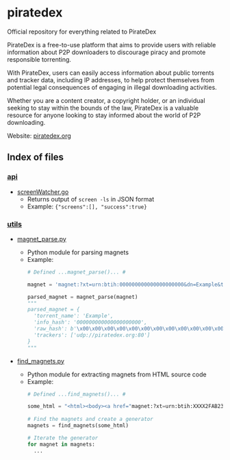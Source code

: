 # piratedex
Official repository for everything related to PirateDex

PirateDex is a free-to-use platform that aims to provide users with reliable information about P2P downloaders to discourage piracy and promote responsible torrenting. 

With PirateDex, users can easily access information about public torrents and tracker data, including IP addresses, to help protect themselves from potential legal consequences of engaging in illegal downloading activities. 

Whether you are a content creator, a copyright holder, or an individual seeking to stay within the bounds of the law, PirateDex is a valuable resource for anyone looking to stay informed about the world of P2P downloading.

Website: [piratedex.org](https://piratedex.org/)


## Index of files

### [api](https://github.com/scaredos/piratedex/tree/main/api)
  -  [screenWatcher.go](https://github.com/scaredos/piratedex/blob/main/api/screenWatcher.go)
     - Returns output of `screen -ls` in JSON format
     - Example: `{"screens":[], "success":true}`
 
 
 
 ### [utils](https://github.com/scaredos/piratedex/tree/main/utils)
  - [magnet_parse.py](https://github.com/scaredos/piratedex/blob/main/utils/magnet_parse.py)
    - Python module for parsing magnets
    - Example:
      ```py
      # Defined ...magnet_parse()... #

      magnet = 'magnet:?xt=urn:btih:000000000000000000000&dn=Example&tr=udp%3A%2F%2Fpiratedex.org%3A80&'

      parsed_magnet = magnet_parse(magnet)
      """
      parsed_magnet = {
        'torrent_name': 'Example',
        'info_hash': '000000000000000000000',
        'raw_hash': b'\x00\x00\x00\x00\x00\x00\x00\x00\x00\x00\x00\x00\x00\x00\x00\x00\x00\x00\x00\x00',
        'trackers': ['udp://piratedex.org:80']
      }
      """
      ```
      
  - [find_magnets.py](https://github.com/scaredos/piratedex/blob/main/utils/find_magnets.py)
    - Python module for extracting magnets from HTML source code
    - Example:
      ```py
      # Defined ...find_magnets()... #
      
      some_html = "<html><body><a href="magnet:?xt=urn:btih:XXXX2FAB23AF00002A260980004590DBE7A02220&tr=udp%3A%2F%2Ftracker.bitsearch.to%3A1337%2Fannounce&tr=udp%3A%2F%2Ftracker.torrent.eu.org%3A451%2Fannounce&tr=udp%3A%2F%2Fwww.torrent.eu.org%3A451%2Fannounce&tr=udp%3A%2F%2Ftracker.breizh.pm%3A6969%2Fannounce&tr=udp%3A%2F%2F9.rarbg.com%3A2920%2Fannounce">Magnet</a></body></html>"
     
      # Find the magnets and create a generator
      magnets = find_magnets(some_html)

      # Iterate the generator
      for magnet in magnets:
        ...
      ```
